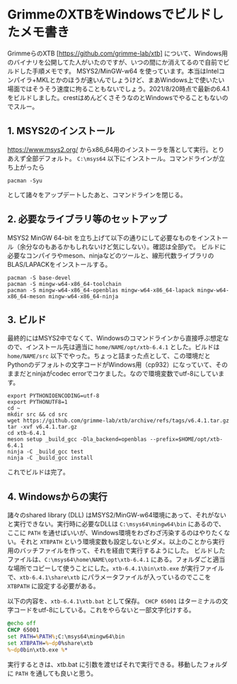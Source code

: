 # GrimmeのXTBをWindowsでビルドしたメモ書き
GrimmeらのXTB [https://github.com/grimme-lab/xtb] について、Windows用のバイナリを公開してた人がいたのですが、いつの間にか消えてるので自前でビルドした手順メモです。
MSYS2/MinGW-w64 を使っています。本当はIntelコンパイラ+MKLとかのほうが速いんでしょうけど、まあWindows上で使いたい場面ではそうそう速度に拘ることもないでしょう。2021/8/20時点で最新の6.4.1をビルドしました。crestはめんどくさそうなのとWindowsでやることもないのでスルー。

## 1. MSYS2のインストール
https://www.msys2.org/ からx86_64用のインストーラを落として実行。とりあえず全部デフォルト。
`C:\msys64` 以下にインストール。コマンドラインが立ち上がったら
```
pacman -Syu
```
として諸々をアップデートしたあと、コマンドラインを閉じる。

## 2. 必要なライブラリ等のセットアップ
MSYS2 MinGW 64-bit を立ち上げて以下の通りにして必要なものをインストール（余分なのもあるかもしれないけど気にしない）。確認は全部yで。
ビルドに必要なコンパイラやmeson、ninjaなどのツールと、線形代数ライブラリのBLAS/LAPACKをインストールする。

```
pacman -S base-devel
pacman -S mingw-w64-x86_64-toolchain
pacman -S mingw-w64-x86_64-openblas mingw-w64-x86_64-lapack mingw-w64-x86_64-meson mingw-w64-x86_64-ninja
```

## 3. ビルド
最終的にはMSYS2中でなくて、Windowsのコマンドラインから直接呼ぶ想定なので、インストール先は適当に `home/NAME/opt/xtb-6.4.1` とした。ビルドは `home/NAME/src` 以下でやった。ちょっと詰まった点として、この環境だとPythonのデフォルトの文字コードがWindows用（cp932）になっていて、そのままだとninjaがcodec errorでコケました。なので環境変数でutf-8にしています。
```
export PYTHONIOENCODING=utf-8
export PYTHONUTF8=1
cd ~
mkdir src && cd src
wget https://github.com/grimme-lab/xtb/archive/refs/tags/v6.4.1.tar.gz
tar -xvf v6.4.1.tar.gz
cd xtb-6.4.1
meson setup _build_gcc -Dla_backend=openblas --prefix=$HOME/opt/xtb-6.4.1
ninja -C _build_gcc test
ninja -C _build_gcc install
```
これでビルドは完了。

## 4. Windowsからの実行
諸々のshared library (DLL) はMSYS2/MinGW-w64環境にあって、それがないと実行できない。実行時に必要なDLLは `C:\msys64\mingw64\bin` にあるので、ここに `PATH` を通せばいいが、Windows環境をわざわざ汚染するのはやりたくない。それと `XTBPATH` という環境変数も設定しないとダメ。以上のことから実行用のバッチファイルを作って、それを経由で実行するようにした。
ビルドしたファイルは、`C:\msys64\home\NAME\opt\xtb-6.4.1` にある。フォルダごと適当な場所でコピーして使うことにした。`xtb-6.4.1\bin\xtb.exe` が実行ファイルで、`xtb-6.4.1\share\xtb` にパラメータファイルが入っているのでここを `XTBPATH` に設定する必要がある。 

以下の内容を、`xtb-6.4.1\xtb.bat` として保存。 `CHCP 65001` はターミナルの文字コードをutf-8にしている。これをやらないと一部文字化けする。
 
```xtb.bat
@echo off
CHCP 65001
set PATH=%PATH%;C:\msys64\mingw64\bin
set XTBPATH=%~dp0%share\xtb
%~dp0bin\xtb.exe %*
```

実行するときは、xtb.bat に引数を渡せばそれで実行できる。移動したフォルダに `PATH` を通しても良いと思う。


